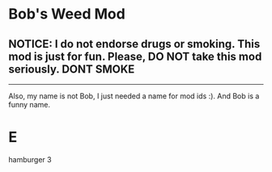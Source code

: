 # Bob's Weed Mod 

## NOTICE: I do not endorse drugs or smoking. This mod is just for fun. Please, DO NOT take this mod seriously. DONT SMOKE 

-----

Also, my name is not Bob, I just needed a name for mod ids :). And Bob is a funny name. 
# E
hamburger 3
